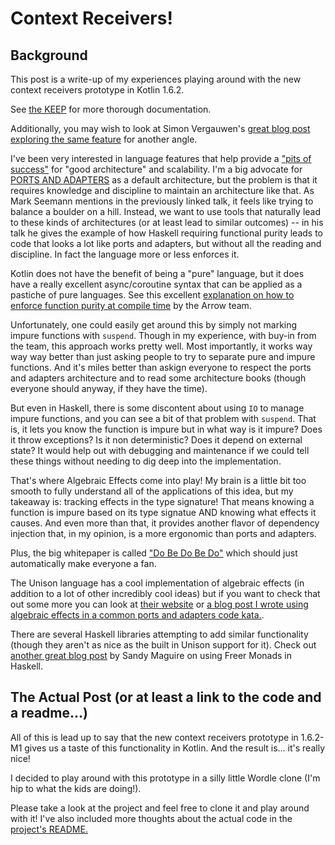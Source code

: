 # Context Receivers!

## Background
This post is a write-up of my experiences playing around with the new context receivers prototype in Kotlin 1.6.2.

See [the KEEP](https://github.com/Kotlin/KEEP/blob/master/proposals/context-receivers.md) for more thorough documentation.

Additionally, you may wish to look at Simon Vergauwen's [great blog post exploring the same feature](https://nomisrev.github.io/context-receivers/) for another angle.

I've been very interested in language features that help provide a ["pits of success"](https://www.youtube.com/watch?v=US8QG9I1XW0) for "good architecture" and scalability. I'm a big advocate for [PORTS AND ADAPTERS](../patterns/ports_and_adapters.md) as a default architecture, but the problem is that it requires knowledge and discipline to maintain an architecture like that. As Mark Seemann mentions in the previously linked talk, it feels like trying to balance a boulder on a hill. Instead, we want to use tools that naturally lead to these kinds of architectures (or at least lead to similar outcomes) -- in his talk he gives the example of how Haskell requiring functional purity leads to code that looks a lot like ports and adapters, but without all the reading and discipline. In fact the language more or less enforces it.

Kotlin does not have the benefit of being a "pure" language, but it does have a really excellent async/coroutine syntax that can be applied as a pastiche of pure languages. See this excellent [explanation on how to enforce function purity at compile time](https://arrow-kt.io/docs/fx/purity-and-referentially-transparent-functions/) by the Arrow team.

Unfortunately, one could easily get around this by simply not marking impure functions with `suspend`. Though in my experience, with buy-in from the team, this approach works pretty well. Most importantly, it works way way way better than just asking people to try to separate pure and impure functions. And it's miles better than askign everyone to respect the ports and adapters architecture and to read some architecture books (though everyone should anyway, if they have the time).

But even in Haskell, there is some discontent about using `IO` to manage impure functions, and you can see a bit of that problem with `suspend`. That is, it lets you know the function is impure but in what way is it impure? Does it throw exceptions? Is it non deterministic? Does it depend on external state? It would help out with debugging and maintenance if we could tell these things without needing to dig deep into the implementation.

That's where Algebraic Effects come into play! My brain is a little bit too smooth to fully understand all of the applications of this idea, but my takeaway is: tracking effects in the type signature! That means knowing a function is impure based on its type signatue AND knowing what effects it causes. And even more than that, it provides another flavor of dependency injection that, in my opinion, is a more ergonomic than ports and adapters.

Plus, the big whitepaper is called ["Do Be Do Be Do"](https://arxiv.org/pdf/1611.09259.pdf) which should just automatically make everyone a fan.

The Unison language has a cool implementation of algebraic effects (in addition to a lot of other incredibly cool ideas) but if you want to check that out some more you can look at [their website](https://www.unisonweb.org/) or [a blog post I wrote using algebraic effects in a common ports and adapters code kata.](https://www.unisonweb.org/2021/08/20/birthday-kata/).

There are several Haskell libraries attempting to add similar functionality (though they aren't as nice as the built in Unison support for it). Check out [another great blog post](https://reasonablypolymorphic.com/blog/freer-monads/) by Sandy Maguire on using Freer Monads in Haskell.

## The Actual Post (or at least a link to the code and a readme...)
All of this is lead up to say that the new context receivers prototype in 1.6.2-M1 gives us a taste of this functionality in Kotlin. And the result is... it's really nice!

I decided to play around with this prototype in a silly little Wordle clone (I'm hip to what the kids are doing!).

Please take a look at the project and feel free to clone it and play around with it! I've also included more thoughts about the actual code in the [project's README.](wordle_with_kotlin_context/README.md)
